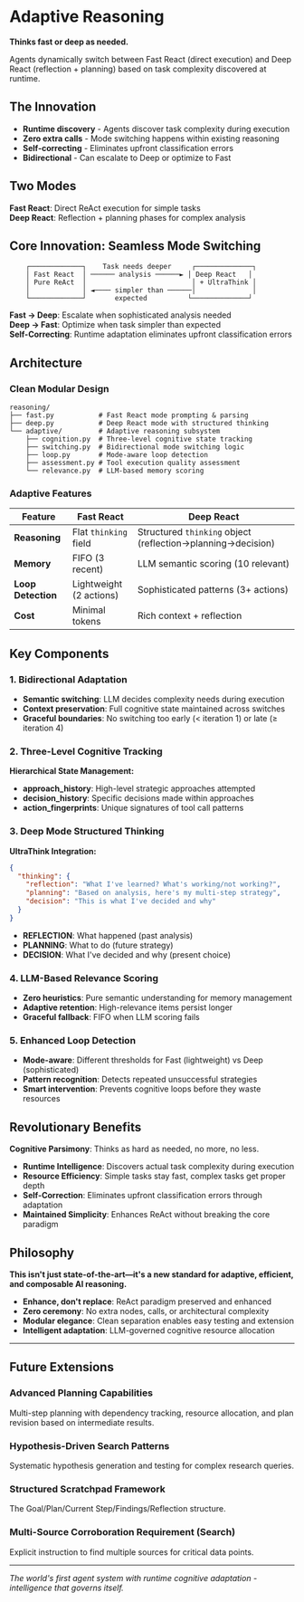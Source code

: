 # Adaptive Reasoning

**Thinks fast or deep as needed.**

Agents dynamically switch between Fast React (direct execution) and Deep React (reflection + planning) based on task complexity discovered at runtime.

## The Innovation

- **Runtime discovery** - Agents discover task complexity during execution
- **Zero extra calls** - Mode switching happens within existing reasoning  
- **Self-correcting** - Eliminates upfront classification errors
- **Bidirectional** - Can escalate to Deep or optimize to Fast

## Two Modes

**Fast React**: Direct ReAct execution for simple tasks  
**Deep React**: Reflection + planning phases for complex analysis

## Core Innovation: Seamless Mode Switching

```
    ┌─────────────┐    Task needs deeper     ┌──────────────┐
    │ Fast React  │ ────── analysis ──────► │ Deep React   │
    │ Pure ReAct  │                          │ + UltraThink │
    │             │ ◄──── simpler than ──────│              │
    └─────────────┘       expected          └──────────────┘
```

**Fast → Deep**: Escalate when sophisticated analysis needed  
**Deep → Fast**: Optimize when task simpler than expected  
**Self-Correcting**: Runtime adaptation eliminates upfront classification errors

## Architecture

### Clean Modular Design

```
reasoning/
├── fast.py           # Fast React mode prompting & parsing
├── deep.py           # Deep React mode with structured thinking
└── adaptive/         # Adaptive reasoning subsystem
    ├── cognition.py  # Three-level cognitive state tracking
    ├── switching.py  # Bidirectional mode switching logic
    ├── loop.py       # Mode-aware loop detection
    ├── assessment.py # Tool execution quality assessment
    └── relevance.py  # LLM-based memory scoring
```

### Adaptive Features

| Feature            | Fast React              | Deep React                          |
| ------------------ | ----------------------- | ----------------------------------- |
| **Reasoning**      | Flat `thinking` field   | Structured `thinking` object (reflection→planning→decision) |
| **Memory**         | FIFO (3 recent)         | LLM semantic scoring (10 relevant)  |
| **Loop Detection** | Lightweight (2 actions) | Sophisticated patterns (3+ actions) |
| **Cost**           | Minimal tokens          | Rich context + reflection           |

## Key Components

### 1. Bidirectional Adaptation

- **Semantic switching**: LLM decides complexity needs during execution
- **Context preservation**: Full cognitive state maintained across switches
- **Graceful boundaries**: No switching too early (< iteration 1) or late (≥ iteration 4)

### 2. Three-Level Cognitive Tracking

**Hierarchical State Management:**
- **approach_history**: High-level strategic approaches attempted
- **decision_history**: Specific decisions made within approaches  
- **action_fingerprints**: Unique signatures of tool call patterns

### 3. Deep Mode Structured Thinking

**UltraThink Integration:**
```json
{
  "thinking": {
    "reflection": "What I've learned? What's working/not working?",
    "planning": "Based on analysis, here's my multi-step strategy", 
    "decision": "This is what I've decided and why"
  }
}
```

- **REFLECTION**: What happened (past analysis)
- **PLANNING**: What to do (future strategy)
- **DECISION**: What I've decided and why (present choice)

### 4. LLM-Based Relevance Scoring

- **Zero heuristics**: Pure semantic understanding for memory management
- **Adaptive retention**: High-relevance items persist longer
- **Graceful fallback**: FIFO when LLM scoring fails

### 5. Enhanced Loop Detection

- **Mode-aware**: Different thresholds for Fast (lightweight) vs Deep (sophisticated)
- **Pattern recognition**: Detects repeated unsuccessful strategies
- **Smart intervention**: Prevents cognitive loops before they waste resources

## Revolutionary Benefits

**Cognitive Parsimony**: Thinks as hard as needed, no more, no less.

- **Runtime Intelligence**: Discovers actual task complexity during execution
- **Resource Efficiency**: Simple tasks stay fast, complex tasks get proper depth
- **Self-Correction**: Eliminates upfront classification errors through adaptation
- **Maintained Simplicity**: Enhances ReAct without breaking the core paradigm

## Philosophy

**This isn't just state-of-the-art—it's a new standard for adaptive, efficient, and composable AI reasoning.**

- **Enhance, don't replace**: ReAct paradigm preserved and enhanced
- **Zero ceremony**: No extra nodes, calls, or architectural complexity
- **Modular elegance**: Clean separation enables easy testing and extension
- **Intelligent adaptation**: LLM-governed cognitive resource allocation

---

## Future Extensions

### Advanced Planning Capabilities

Multi-step planning with dependency tracking, resource allocation, and plan revision based on intermediate results.

### Hypothesis-Driven Search Patterns

Systematic hypothesis generation and testing for complex research queries.

### Structured Scratchpad Framework

The Goal/Plan/Current Step/Findings/Reflection structure.

### Multi-Source Corroboration Requirement (Search)

Explicit instruction to find multiple sources for critical data points.

---

_The world's first agent system with runtime cognitive adaptation - intelligence that governs itself._
